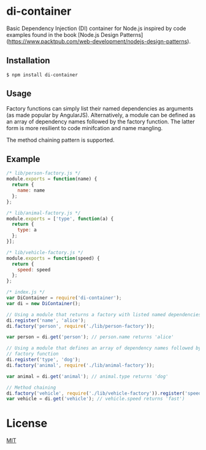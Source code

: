 # di-container

Basic Dependency Injection (DI) container for Node.js inspired by code examples
found in the book [Node.js Design Patterns]
(https://www.packtpub.com/web-development/nodejs-design-patterns).

## Installation

`$ npm install di-container`

## Usage

Factory functions can simply list their named dependencies as arguments (as
made popular by AngularJS). Alternatively, a module can be defined as an array
of dependency names followed by the factory function. The latter form is more
resilient to code minifcation and name mangling.

The method chaining pattern is supported.

## Example

```js
/* lib/person-factory.js */
module.exports = function(name) {
  return {
    name: name
  };
};

/* lib/animal-factory.js */
module.exports = ['type', function(a) {
  return {
    type: a
  };
}];

/* lib/vehicle-factory.js */
module.exports = function(speed) {
  return {
    speed: speed
  };
};

/* index.js */
var DiContainer = require('di-container');
var di = new DiContainer();

// Using a module that returns a factory with listed named dependencies.
di.register('name', 'alice');
di.factory('person', require('./lib/person-factory'));

var person = di.get('person'); // person.name returns 'alice'

// Using a module that defines an array of dependency names followed by the
// factory function
di.register('type', 'dog');
di.factory('animal', require('./lib/animal-factory'));

var animal = di.get('animal'); // animal.type returns 'dog'

// Method chaining
di.factory('vehicle', require('./lib/vehicle-factory')).register('speed', 'fast');
var vehicle = di.get('vehicle'); // vehicle.speed returns 'fast')
```

# License

[MIT](LICENSE)